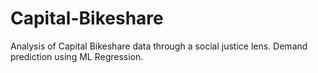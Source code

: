 # Capital-Bikeshare
Analysis of Capital Bikeshare data through a social justice lens. Demand prediction using ML Regression.
